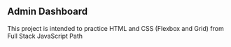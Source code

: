 ## Admin Dashboard

This project is intended to practice HTML and CSS (Flexbox and Grid) from Full Stack JavaScript Path

